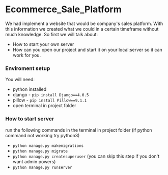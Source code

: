 # Ecommerce_Sale_Platform

We had implement a website that would be company's sales platform. With this information we created what we could in a certain timeframe without much knowledge. So first we will talk about:
* How to start your own server
* How can you open our project and start it on your local:server so it can work for you.

### Enviroment setup
You will need:
* python installed
* django - `pip install Django==4.0.5`
* pillow - `pip install Pillow==9.1.1`
* open terminal in project folder

### How to start server
run the following commands in the terminal in project folder (if python command not working try python3)
* `python manage.py makemigrations`
* `python manage.py migrate`
* `python manage.py createsuperuser` (you can skip this step if you don't want admin powers)
* `python manage.py runserver`

